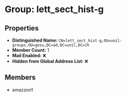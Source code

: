 # Group: lett_sect_hist-g

## Properties

- **Distinguished Name:** `CN=lett_sect_hist-g,OU=unil-groups,OU=gesu,DC=ad,DC=unil,DC=ch`
- **Member Count:** 1
- **Mail Enabled:** ❌
- **Hidden from Global Address List:** ❌

## Members

- amazzon1
